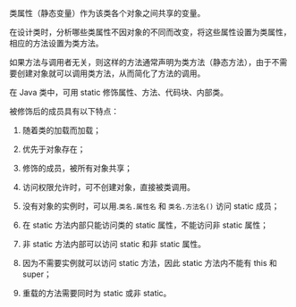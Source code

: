 
类属性（静态变量）作为该类各个对象之间共享的变量。

在设计类时，分析哪些类属性不因对象的不同而改变，将这些属性设置为类属性，相应的方法设置为类方法。

如果方法与调用者无关，则这样的方法通常声明为类方法（静态方法），由于不需要创建对象就可以调用类方法，从而简化了方法的调用。

在 Java 类中，可用 static 修饰属性、方法、代码块、内部类。
<!--more-->
被修饰后的成员具有以下特点：

1. 随着类的加载而加载；
2. 优先于对象存在；
3. 修饰的成员，被所有对象共享；
4. 访问权限允许时，可不创建对象，直接被类调用。

1. 没有对象的实例时，可以用.`类名.属性名` 和 `类名.方法名()` 访问 static 成员；
2. 在 static 方法内部只能访问类的 static 属性，不能访问非 static 属性；
3. 非 static 方法内部可以访问 static 和非 static  属性。
4. 因为不需要实例就可以访问 static 方法，因此 static 方法内不能有 this 和 super；
5. 重载的方法需要同时为 static 或非 static。